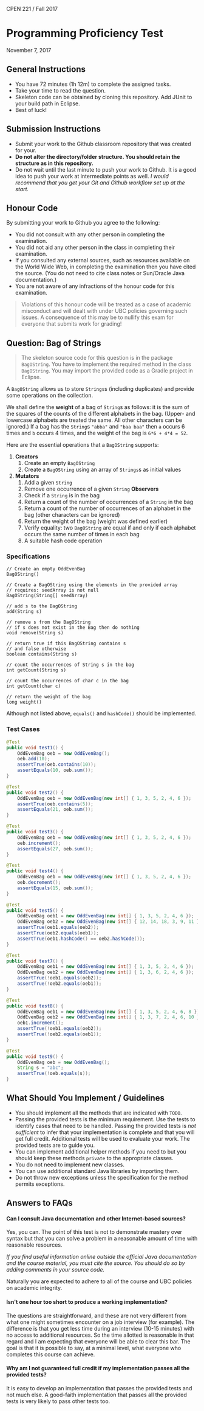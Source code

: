 CPEN 221 / Fall 2017

Programming Proficiency Test
=========

November 7, 2017

## General Instructions

+ You have 72 minutes (1h 12m) to complete the assigned tasks.
+ Take your time to read the question.
+ Skeleton code can be obtained by cloning this repository. Add JUnit to your build path in Eclipse.
+ Best of luck!

## Submission Instructions

+ Submit your work to the Github classroom repository that was created for your.
+ **Do not alter the directory/folder structure. You should retain the structure as in this repository.**
+ Do not wait until the last minute to push your work to Github. It is a good idea to push your work at intermediate points as well. _I would recommend that you get your Git and Github workflow set up at the start._

## Honour Code

By submitting your work to Github you agree to the following:

+ You did not consult with any other person in completing the examination.
+ You did not aid any other person in the class in completing their examination.
+ If you consulted any external sources, such as resources available on the World Wide Web, in completing the examination then you have cited the source. (You do not need to cite class notes or Sun/Oracle Java documentation.)
+ You are not aware of any infractions of the honour code for this examination.

> Violations of this honour code will be treated as a case of academic misconduct and will dealt with under UBC policies governing such issues. A consequence of this may be to nullify this exam for everyone that submits work for grading!

## Question: Bag of Strings
> The skeleton source code for this question is in the package `BagOString`. You have to implement the required method in the class `BagOString`. You may import the provided code as a Gradle project in Eclipse.

A `BagOString` allows us to store `Strings`s (including duplicates) and provide some operations on the collection.

We shall define the **weight** of a bag of `String`s as follows: it is the sum of the squares of the counts of the different alphabets in the bag. (Upper- and lowercase alphabets are treated the same. All other characters can be ignored.) If a bag has the `String`s `"abba"` and `"baa baa"` then `a` occurs 6 times and `b` occurs 4 times, and the weight of the bag is `6*6 + 4*4 = 52`.

Here are the essential operations that a `BagOString` supports:

1. **Creators**
	1. Create an empty `BagOString`
	2. Create a `BagOString` using an array of `Strings`s as initial values
2. **Mutators**
	1. Add a given `String`
	2. Remove one occurrence of a given `String`
	 **Observers**
	1. Check if a `String` is in the bag
	2. Return a count of the number of occurrences of a `String` in the bag
	3. Return a count of the number of occurrences of an alphabet in the bag (other characters can be ignored)
	4. Return the weight of the bag (weight was defined earlier)
	5. Verify equality: two `BagOString` are equal if and only if each alphabet occurs the same number of times in each bag
	6. A suitable hash code operation

### Specifications

```
// Create an empty OddEvenBag
BagOString()

// Create a BagOString using the elements in the provided array
// requires: seedArray is not null
BagOString(String[] seedArray)

// add s to the BagOString
add(String s)

// remove s from the BagOString
// if s does not exist in the Bag then do nothing
void remove(String s)

// return true if this BagOString contains s
// and false otherwise
boolean contains(String s)

// count the occurrences of String s in the bag
int getCount(String s)

// count the occurrences of char c in the bag
int getCount(char c)

// return the weight of the bag
long weight()
```

Although not listed above, `equals()` and `hashCode()` should be implemented.

### Test Cases

```java
@Test
public void test1() {
	OddEvenBag oeb = new OddEvenBag();
	oeb.add(10);
	assertTrue(oeb.contains(10));
	assertEquals(10, oeb.sum());
}

@Test
public void test2() {
	OddEvenBag oeb = new OddEvenBag(new int[] { 1, 3, 5, 2, 4, 6 });
	assertTrue(oeb.contains(5));
	assertEquals(21, oeb.sum());
}

@Test
public void test3() {
	OddEvenBag oeb = new OddEvenBag(new int[] { 1, 3, 5, 2, 4, 6 });
	oeb.increment();
	assertEquals(27, oeb.sum());
}

@Test
public void test4() {
	OddEvenBag oeb = new OddEvenBag(new int[] { 1, 3, 5, 2, 4, 6 });
	oeb.decrement();
	assertEquals(15, oeb.sum());
}

@Test
public void test5() {
	OddEvenBag oeb1 = new OddEvenBag(new int[] { 1, 3, 5, 2, 4, 6 });
	OddEvenBag oeb2 = new OddEvenBag(new int[] { 12, 14, 18, 3, 9, 11 });
	assertTrue(oeb1.equals(oeb2));
	assertTrue(oeb2.equals(oeb1));
	assertTrue(oeb1.hashCode() == oeb2.hashCode());
}

@Test
public void test7() {
	OddEvenBag oeb1 = new OddEvenBag(new int[] { 1, 3, 5, 2, 4, 6 });
	OddEvenBag oeb2 = new OddEvenBag(new int[] { 1, 3, 6, 2, 4, 6 });
	assertTrue(!oeb1.equals(oeb2));
	assertTrue(!oeb2.equals(oeb1));
}

@Test
public void test8() {
	OddEvenBag oeb1 = new OddEvenBag(new int[] { 1, 3, 5, 2, 4, 6, 8 });
	OddEvenBag oeb2 = new OddEvenBag(new int[] { 1, 3, 7, 2, 4, 6, 10 });
	oeb1.increment();
	assertTrue(!oeb1.equals(oeb2));
	assertTrue(!oeb2.equals(oeb1));
}

@Test
public void test9() {
	OddEvenBag oeb = new OddEvenBag();
	String s = "abc";
	assertTrue(!oeb.equals(s));
}
```

## What Should You Implement / Guidelines

+ You should implement all the methods that are indicated with `TODO`.
+ Passing the provided tests is the minimum requirement. Use the tests to identify cases that need to be handled. Passing the provided tests is *not sufficient* to infer that your implementation is complete and that you will get full credit. Additional tests will be used to evaluate your work. The provided tests are to guide you.
+ You can implement additional helper methods if you need to but you should keep these methods `private` to the appropriate classes.
+ You do not need to implement new classes.
+ You can use additional standard Java libraries by importing them.
+ Do not throw new exceptions unless the specification for the method permits exceptions.

## Answers to FAQs

#### Can I consult Java documentation and other Internet-based sources?

Yes, you can. The point of this test is not to demonstrate mastery over syntax but that you can solve a problem in a reasonable amount of time with reasonable resources.

*If you find useful information online outside the official Java documentation and the course material, you must cite the source. You should do so by adding comments in your source code.*

Naturally you are expected to adhere to all of the course and UBC policies on academic integrity.

#### Isn't one hour too short to produce a working implementation?

The questions are straightforward, and these are not very different from what one might sometimes encounter on a job interview (for example). The difference is that you get less time during an interview (10-15 minutes) with no access to additional resources. So the time allotted is reasonable in that regard and I am expecting that everyone will be able to clear this bar. The goal is that it is possible to say, at a minimal level, what everyone who completes this course can achieve.

#### Why am I not guaranteed full credit if my implementation passes all the provided tests?

It is easy to develop an implementation that passes the provided tests and not much else. A good-faith implementation that passes all the provided tests is very likely to pass other tests too.
